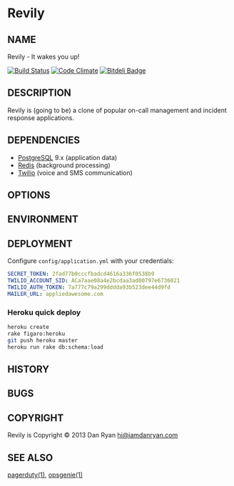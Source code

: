 # Revily

## NAME

Revily - It wakes you up!

[![Build Status](https://secure.travis-ci.org/revily/revily.png?branch=master)](https://travis-ci.org/revily/revily)
[![Code Climate](https://codeclimate.com/github/revily/revily.png)](https://codeclimate.com/github/revily/revily)
[![Bitdeli Badge](https://d2weczhvl823v0.cloudfront.net/revily/revily/trend.png)](https://bitdeli.com/free "Bitdeli Badge")

## DESCRIPTION

Revily is (going to be) a clone of popular on-call management and incident response applications.

## DEPENDENCIES

* [PostgreSQL](http://www.postgresql.org/) 9.x (application data)
* [Redis](http://redis.io/) (background processing)
* [Twilio](http://www.twilio.com/) (voice and SMS communication)

## OPTIONS

## ENVIRONMENT

## DEPLOYMENT

Configure `config/application.yml` with your credentials:

```yaml
SECRET_TOKEN: 2fad77b0cccfbadcd4616a336f0538b9
TWILIO_ACCOUNT_SID: ACa7aae08a4e2bcdaa3ad00797e6736021
TWILIO_AUTH_TOKEN: 7a777c79a299dddda93b523dee44d9fd
MAILER_URL: appliedawesome.com
```


### Heroku quick deploy

```bash
heroku create
rake figaro:heroku
git push heroku master
heroku run rake db:schema:load
```

## HISTORY

## BUGS

## COPYRIGHT

Revily is Copyright &copy; 2013 Dan Ryan <hi@iamdanryan.com>

## SEE ALSO

[pagerduty(1)](http://pagerduty.com), [opsgenie(1)](http://opsgenie.com)
